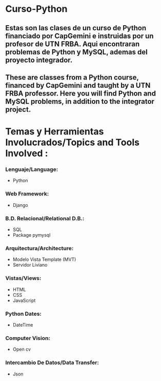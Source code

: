 # Curso-Python

## Estas son las clases de un curso de Python financiado por CapGemini e instruidas por un profesor de UTN FRBA. Aqui encontraran problemas de Python y MySQL, ademas del proyecto integrador.

## These are classes from a Python course, financed by CapGemini and taught by a UTN FRBA professor. Here you will find Python and MySQL problems, in addition to the integrator project.

# Temas y Herramientas Involucrados/Topics and Tools Involved : 


### Lenguaje/Language:
* Python

### Web Framework:
* Django

### B.D. Relacional/Relational D.B.:
* SQL
* Package pymysql

### Arquitectura/Architecture:
* Modelo Vista Template (MVT)
* Servidor Liviano 

### Vistas/Views: 
* HTML
* CSS
* JavaScript

### Python Dates:
* DateTime

### Computer Vision:
* Open cv

### Intercambio De Datos/Data Transfer:
* Json
